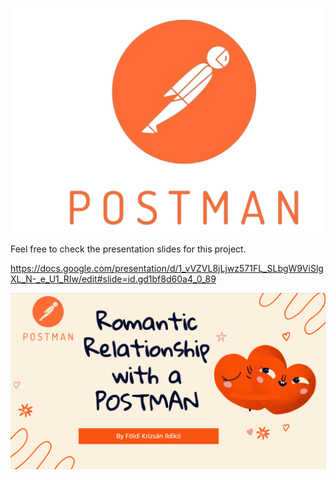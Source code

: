![alt text](POSTMAN.png)

Feel free to check the presentation slides for this project.

https://docs.google.com/presentation/d/1_vVZVL8jLjwz571FL_SLbgW9ViSlgXL_N-_e_U1_RIw/edit#slide=id.gd1bf8d60a4_0_89


![alt text](<FirstPageOfSlides.png>)